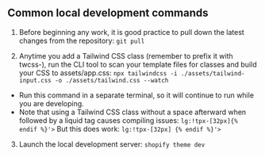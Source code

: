 
## Common local development commands

1. Before beginning any work, it is good practice to pull down the latest changes from the repository:
   `git pull`

2. Anytime you add a Tailwind CSS class (remember to prefix it with twcss-), run the CLI tool to scan your template files for classes and build your CSS to assets/app.css:
   `npx tailwindcss -i ./assets/tailwind-input.css -o ./assets/tailwind.css --watch`

- Run this command in a separate terminal, so it will continue to run while you are developing.
- Note that using a Tailwind CSS class without a space afterward when followed by a liquid tag causes compiling issues:
`lg:!tpx-[32px]{% endif %}'>`
But this does work:
`lg:!tpx-[32px] {% endif %}'>`

3. Launch the local development server:
   `shopify theme dev`
